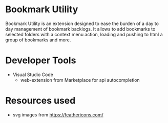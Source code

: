 # Bookmark Utility
Bookmark Utility is an extension designed to ease the burden of a day to day management of bookmark backlogs. It allows to add bookmarks to selected folders with a context menu action, loading and pushing to html a group of bookmarks and more.

# Developer Tools
- Visual Studio Code
    - web-extension from Marketplace for api autocompletion

# Resources used
- svg images from https://feathericons.com/